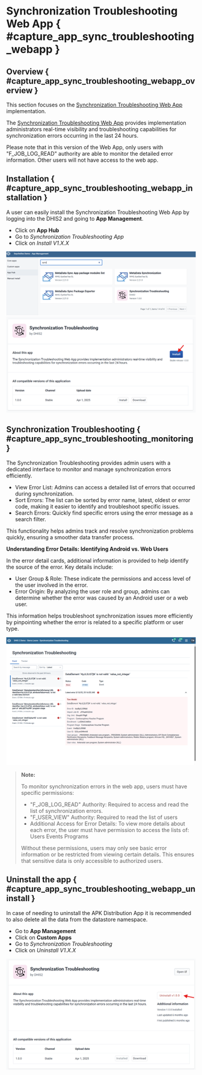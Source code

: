 # Synchronization Troubleshooting Web App { #capture_app_sync_troubleshooting_webapp }
## Overview { #capture_app_sync_troubleshooting_webapp_overview }

This section focuses on the [Synchronization Troubleshooting Web App](https://apps.dhis2.org/app/64e70334-be30-4f2e-8883-636beb74ae13) implementation.

The [Synchronization Troubleshooting Web App](https://apps.dhis2.org/app/64e70334-be30-4f2e-8883-636beb74ae13) provides implementation administrators real-time visibility and troubleshooting capabilities for synchronization errors occurring in the last 24 hours.

Please note that in this version of the Web App, only users with "F_JOB_LOG_READ" authority are able to monitor the detailed error information. Other users will not have access to the web app.

## Installation { #capture_app_sync_troubleshooting_webapp_installation }

A user can easily install the Synchronization Troubleshooting Web App by logging into the DHIS2 and going to **App Management**.

- Click on **App Hub**
- Go to *Synchronization Troubleshooting App*
- Click on *Install V1.X.X*

![](resources/images/capture-app-sync-troubleshooting-app-hub-install.png)
![](resources/images/capture-app-sync-troubleshooting-app-hub-install-webapp.png)


## Synchronization Troubleshooting { #capture_app_sync_troubleshooting_monitoring }

The Synchronization Troubleshooting provides admin users with a dedicated interface to monitor and manage synchronization errors efficiently.

- View Error List: Admins can access a detailed list of errors that occurred during synchronization.
- Sort Errors: The list can be sorted by error name, latest, oldest or error code, making it easier to identify and troubleshoot specific issues.
- Search Errors: Quickly find specific errors using the error message as a search filter.

This functionality helps admins track and resolve synchronization problems quickly, ensuring a smoother data transfer process.


**Understanding Error Details: Identifying Android vs. Web Users**

In the error detail cards, additional information is provided to help identify the source of the error. Key details include:

- User Group & Role: These indicate the permissions and access level of the user involved in the error.
- Error Origin: By analyzing the user role and group, admins can determine whether the error was caused by an Android user or a web user.

This information helps troubleshoot synchronization issues more efficiently by pinpointing whether the error is related to a specific platform or user type.

![](resources/images/capture-app-sync-troubleshooting-errors.png)


> **Note:**
>
> To monitor synchronization errors in the web app, users must have specific permissions:
> 
> - "F_JOB_LOG_READ" Authority: Required to access and read the list of synchronization errors.
> - "F_USER_VIEW" Authority: Required to read the list of users
> - Additional Access for Error Details: To view more details about each error, the user must have permission to access the lists of:
> Users
> Events
> Programs
>
> Without these permissions, users may only see basic error information or be restricted from viewing certain details. This ensures that sensitive data is only accessible to authorized users.
>
>



## Uninstall the app { #capture_app_sync_troubleshooting_webapp_uninstall }

In case of needing to uninstall the APK Distribution App it is recommended to also delete all the data from the datastore namespace.

- Go to **App Management**
- Click on **Custom Apps**
- Go to *Synchronization Troubleshooting*
- Click on *Uninstall V1.X.X*

![](resources/images/capture-app-sync-troubleshooting-unistall-apk.png)
